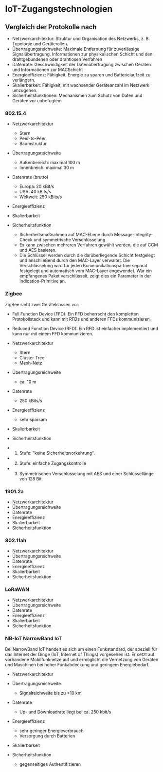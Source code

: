 # IoT-Zugangstechnologien

## Vergleich der Protokolle nach
+ Netzwerkarchitektur: Struktur und Organisation des Netzwerks, z. B. Topologie und Geräterollen.
+ Übertragungsreichweite: Maximale Entfernung für zuverlässige Signalübertragung. Informationen
zur physikalischen Schicht und den drahtgebundenen oder drahtlosen Verfahren
+ Datenrate: Geschwindigkeit der Datenübertragung zwischen Geräten und Informationen zur MACSchicht
+ Energieeffizienz: Fähigkeit, Energie zu sparen und Batterielaufzeit zu verlängern.
+ Skalierbarkeit: Fähigkeit, mit wachsender Geräteanzahl im Netzwerk umzugehen.
+ Sicherheitsfunktionen: Mechanismen zum Schutz von Daten und Geräten vor unbefugtem

### 802.15.4
+ Netzwerkarchitektur
    + Stern
    + Peer-to-Peer
    + Baumstruktur

+ Übertragungsreichweite
    + Außenbereich: maximal 100 m
    + Innenbreich. maximal 30 m

+ Datenrate (brutto)
    + Europa: 20 kBit/s
    + USA: 40 kBits/s
    + Weltweit: 250 kBits/s

+ Energieeffizienz

+ Skalierbarkeit

+ Sicherheitsfunktion
    + Sicherheitsmaßnahmen auf MAC-Ebene durch Message-Integrity-Check und symmetrische Verschlüsselung. 
    + Es kann zwischen mehreren Verfahren gewählt werden, die auf CCM und AES basieren. 
    + Die Schlüssel werden durch die darüberliegende Schicht festgelegt und anschließend durch den MAC-Layer verwaltet. Die Verschlüsselung wird für jeden Kommunikationspartner separat festgelegt und automatisch vom MAC-Layer angewendet. War ein empfangenes Paket verschlüsselt, zeigt dies ein Parameter in der Indication-Primitive an.

### Zigbee
ZigBee sieht zwei Geräteklassen vor:  
+ Full Function Device (FFD): Ein FFD beherrscht den kompletten Protokollstack und kann mit RFDs und anderen FFDs kommunizieren.
+ Reduced Function Device (RFD): Ein RFD ist einfacher implementiert und kann nur mit einem FFD kommunizieren.

+ Netzwerkarchitektur
    + Stern
    + Cluster-Tree
    + Mesh-Netz

+ Übertragungsreichweite
    + ca. 10 m

+ Datenrate
    + 250 kBits/s

+ Energieeffizienz
    + sehr sparsam

+ Skalierbarkeit

+ Sicherheitsfunktion
+ 1. Stufe: "keine Sicherheitsvorkehrung". 
+ 2. Stufe: einfache Zugangskontrolle
+ 3. Symmetrischen Verschlüsselung mit AES und einer Schlüssellänge von 128 Bit.


### 1901.2a
+ Netzwerkarchitektur
+ Übertragungsreichweite
+ Datenrate
+ Energieeffizienz
+ Skalierbarkeit
+ Sicherheitsfunktion

### 802.11ah
+ Netzwerkarchitektur
+ Übertragungsreichweite
+ Datenrate
+ Energieeffizienz
+ Skalierbarkeit
+ Sicherheitsfunktion

### LoRaWAN
+ Netzwerkarchitektur
+ Übertragungsreichweite
+ Datenrate
+ Energieeffizienz
+ Skalierbarkeit
+ Sicherheitsfunktion

### NB-IoT NarrowBand IoT
Bei NarrowBand IoT handelt es sich um einen Funkstandard, der speziell für das Internet der Dinge (IoT, Internet of Things) vorgesehen ist. Er setzt auf vorhandene Mobilfunknetze auf und ermöglicht die Vernetzung von Geräten und Maschinen bei hoher Funkabdeckung und geringem Energiebedarf.

+ Netzwerkarchitektur

+ Übertragungsreichweite
    + Signalreichweite bis zu >10 km
+ Datenrate
    + Up- und Downloadrate liegt bei ca. 250 kbit/s

+ Energieeffizienz
    + sehr geringer Energieverbrauch
    + Versorgung durch Batterien

+ Skalierbarkeit

+ Sicherheitsfunktion
    + gegenseitiges Authentifizieren